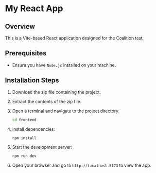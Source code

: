 # My React App

## Overview
This is a Vite-based React application designed for the Coalition test.

## Prerequisites
- Ensure you have `Node.js` installed on your machine.

## Installation Steps
1. Download the zip file containing the project.
2. Extract the contents of the zip file.
3. Open a terminal and navigate to the project directory:

   ```bash
   cd frontend
   ```
4. Install dependencies:

   ```bash
   npm install
   ```

5. Start the development server:

   ```bash
   npm run dev
   ```
6. Open your browser and go to `http://localhost:5173` to view the app.